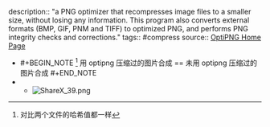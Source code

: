 description:: "a PNG optimizer that recompresses image files to a smaller size, without losing any information. This program also converts external formats (BMP, GIF, PNM and TIFF) to optimized PNG, and performs PNG integrity checks and corrections."
tags:: #compress
source:: [OptiPNG Home Page](https://optipng.sourceforge.net/)

- #+BEGIN_NOTE
  [^1] 用 optipng 压缩过的图片合成 == 未用 optipng 压缩过的图片合成
  #+END_NOTE
- [^1]: 对比两个文件的哈希值都一样
  - ![ShareX_39.png](../assets/ShareX_39_1673338132238_0.png)